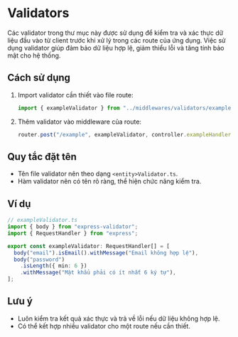 # Validators

Các validator trong thư mục này được sử dụng để kiểm tra và xác thực dữ liệu đầu vào từ client trước khi xử lý trong các route của ứng dụng. Việc sử dụng validator giúp đảm bảo dữ liệu hợp lệ, giảm thiểu lỗi và tăng tính bảo mật cho hệ thống.

## Cách sử dụng

1. Import validator cần thiết vào file route:

   ```ts
   import { exampleValidator } from "../middlewares/validators/exampleValidator";
   ```

2. Thêm validator vào middleware của route:

   ```ts
   router.post("/example", exampleValidator, controller.exampleHandler);
   ```

## Quy tắc đặt tên

- Tên file validator nên theo dạng `<entity>Validator.ts`.
- Hàm validator nên có tên rõ ràng, thể hiện chức năng kiểm tra.

## Ví dụ

```ts
// exampleValidator.ts
import { body } from "express-validator";
import { RequestHandler } from "express";

export const exampleValidator: RequestHandler[] = [
  body("email").isEmail().withMessage("Email không hợp lệ"),
  body("password")
    .isLength({ min: 6 })
    .withMessage("Mật khẩu phải có ít nhất 6 ký tự"),
];
```

## Lưu ý

- Luôn kiểm tra kết quả xác thực và trả về lỗi nếu dữ liệu không hợp lệ.
- Có thể kết hợp nhiều validator cho một route nếu cần thiết.
